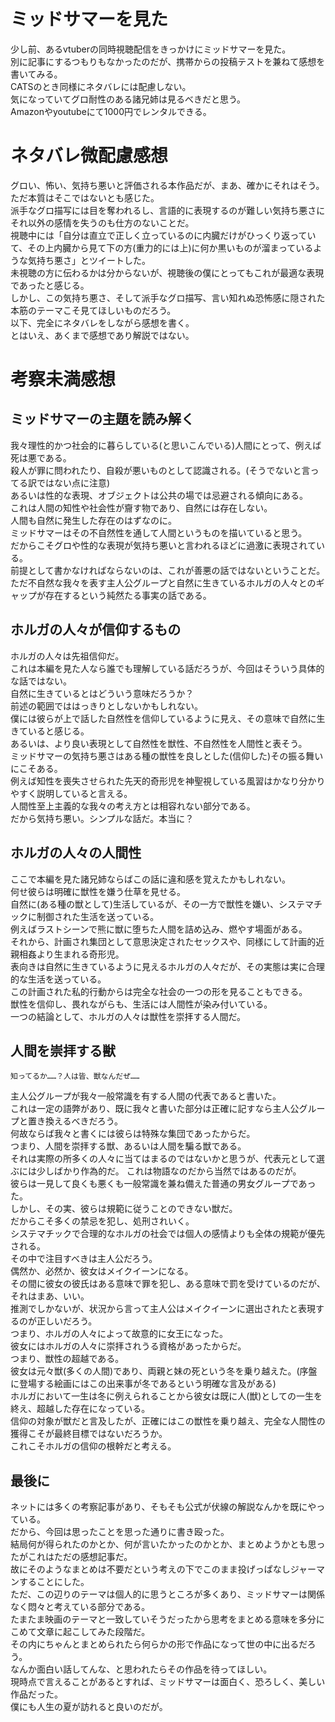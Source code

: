 # ミッドサマーを見た
少し前、あるvtuberの同時視聴配信をきっかけにミッドサマーを見た。  
別に記事にするつもりもなかったのだが、携帯からの投稿テストを兼ねて感想を書いてみる。  
CATSのとき同様にネタバレには配慮しない。  
気になっていてグロ耐性のある諸兄姉は見るべきだと思う。  
Amazonやyoutubeにて1000円でレンタルできる。

# ネタバレ微配慮感想
グロい、怖い、気持ち悪いと評価される本作品だが、まあ、確かにそれはそう。  
ただ本質はそこではないとも感じた。  
派手なグロ描写には目を奪われるし、言語的に表現するのが難しい気持ち悪さにそれ以外の感情を失うのも仕方のないことだ。  
視聴中には「自分は直立で正しく立っているのに内臓だけがひっくり返っていて、その上内臓から見て下の方(重力的には上)に何か黒いものが溜まっているような気持ち悪さ」とツイートした。  
未視聴の方に伝わるかは分からないが、視聴後の僕にとってもこれが最適な表現であったと感じる。  
しかし、この気持ち悪さ、そして派手なグロ描写、言い知れぬ恐怖感に隠された本筋のテーマこそ見てほしいものだろう。  
以下、完全にネタバレをしながら感想を書く。  
とはいえ、あくまで感想であり解説ではない。

# 考察未満感想

## ミッドサマーの主題を読み解く
我々理性的かつ社会的に暮らしている(と思いこんでいる)人間にとって、例えば死は悪である。  
殺人が罪に問われたり、自殺が悪いものとして認識される。(そうでないと言ってる訳ではない点に注意)  
あるいは性的な表現、オブジェクトは公共の場では忌避される傾向にある。  
これは人間の知性や社会性が齎す物であり、自然には存在しない。  
人間も自然に発生した存在のはずなのに。  
ミッドサマーはその不自然性を通して人間というものを描いていると思う。  
だからこそグロや性的な表現が気持ち悪いと言われるほどに過激に表現されている。  
前提として書かなければならないのは、これが善悪の話ではないということだ。  
ただ不自然な我々を表す主人公グループと自然に生きているホルガの人々とのギャップが存在するという純然たる事実の話である。  

## ホルガの人々が信仰するもの
ホルガの人々は先祖信仰だ。  
これは本編を見た人なら誰でも理解している話だろうが、今回はそういう具体的な話ではない。  
自然に生きているとはどういう意味だろうか？  
前述の範囲でははっきりとしないかもしれない。  
僕には彼らが上で話した自然性を信仰しているように見え、その意味で自然に生きていると感じる。  
あるいは、より良い表現として自然性を獣性、不自然性を人間性と表そう。  
ミッドサマーの気持ち悪さはある種の獣性を良しとした(信仰した)その振る舞いにこそある。  
例えば知性を喪失させられた先天的奇形児を神聖視している風習はかなり分かりやすく説明していると言える。  
人間性至上主義的な我々の考え方とは相容れない部分である。  
だから気持ち悪い。シンプルな話だ。本当に？

## ホルガの人々の人間性
ここで本編を見た諸兄姉ならばこの話に違和感を覚えたかもしれない。  
何せ彼らは明確に獣性を嫌う仕草を見せる。  
自然に(ある種の獣として)生活しているが、その一方で獣性を嫌い、システマチックに制御された生活を送っている。  
例えばラストシーンで熊に獣に堕ちた人間を詰め込み、燃やす場面がある。  
それから、計画され集団として意思決定されたセックスや、同様にして計画的近親相姦より生まれる奇形児。  
表向きは自然に生きているように見えるホルガの人々だが、その実態は実に合理的な生活を送っている。  
この計画された私的行動からは完全な社会の一つの形を見ることもできる。  
獣性を信仰し、畏れながらも、生活には人間性が染み付いている。  
一つの結論として、ホルガの人々は獣性を崇拝する人間だ。  

## 人間を崇拝する獣
```
知ってるか……？人は皆、獣なんだぜ……
```
主人公グループが我々一般常識を有する人間の代表であると書いた。  
これは一定の語弊があり、既に我々と書いた部分は正確に記すなら主人公グループと置き換えるべきだろう。  
何故ならば我々と書くには彼らは特殊な集団であったからだ。  
つまり、人間を崇拝する獣、あるいは人間を騙る獣である。  
それは実際の所多くの人々に当てはまるのではないかと思うが、代表元として選ぶには少しばかり作為的だ。 
これは物語なのだから当然ではあるのだが。  
彼らは一見して良くも悪くも一般常識を兼ね備えた普通の男女グループであった。  
しかし、その実、彼らは規範に従うことのできない獣だ。  
だからこそ多くの禁忌を犯し、処刑されいく。  
システマチックで合理的なホルガの社会では個人の感情よりも全体の規範が優先される。  
その中で注目すべきは主人公だろう。  
偶然か、必然か、彼女はメイクイーンになる。  
その間に彼女の彼氏はある意味で罪を犯し、ある意味で罰を受けているのだが、それはまあ、いい。  
推測でしかないが、状況から言って主人公はメイクイーンに選出されたと表現するのが正しいだろう。  
つまり、ホルガの人々によって故意的に女王になった。  
彼女にはホルガの人々に崇拝されうる資格があったからだ。  
つまり、獣性の超越である。  
彼女は元々獣(多くの人間)であり、両親と妹の死という冬を乗り越えた。(序盤に登場する絵画にはこの出来事が冬であるという明確な言及がある)  
ホルガにおいて一生は冬に例えられることから彼女は既に人(獣)としての一生を終え、超越した存在になっている。  
信仰の対象が獣だと言及したが、正確にはこの獣性を乗り越え、完全な人間性の獲得こそが最終目標ではないだろうか。  
これこそホルガの信仰の根幹だと考える。  

## 最後に
ネットには多くの考察記事があり、そもそも公式が伏線の解説なんかを既にやっている。  
だから、今回は思ったことを思った通りに書き殴った。  
結局何が得られたのかとか、何が言いたかったのかとか、まとめようかとも思ったがこれはただの感想記事だ。  
故にそのようなまとめは不要だという考えの下でこのまま投げっぱなしジャーマンすることにした。  
ただ、この辺りのテーマは個人的に思うところが多くあり、ミッドサマーは関係なく悶々と考えている部分である。  
たまたま映画のテーマと一致していそうだったから思考をまとめる意味を多分にこめて文章に起こしてみた段階だ。  
その内にちゃんとまとめられたら何らかの形で作品になって世の中に出るだろう。  
なんか面白い話してんな、と思われたらその作品を待ってほしい。  
現時点で言えることがあるとすれば、ミッドサマーは面白く、恐ろしく、美しい作品だった。  
僕にも人生の夏が訪れると良いのだが。
